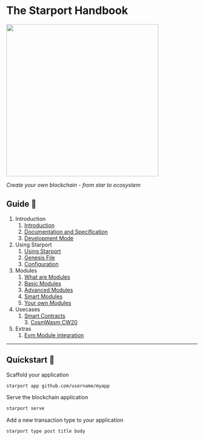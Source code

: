 # The Starport Handbook

<img src="../assets/banner.jpeg" width="400px"/>

*Create your own blockchain - from star to ecosystem*

## Guide 🔎

1. Introduction  
   1. [Introduction](01%20introduction/01%20starport_introduction/introduction.md)  
   2. [Documentation and Specification](01%20introduction/02_documentation_specification/02_documentation_specification.md)  
   3. [Development Mode](01%20introduction/03_development_mode/03_development_mode.md)  
2. Using Starport  
    1. [Using Starport](02%20using%20starport/01_using_starport/01_using_starport.md)  
    2. [Genesis File](02%20using%20starport/02_genesis_file/02_genesis_file.md)     
    3. [Configuration](02%20using%20starport/03_configuration/03_configuration.md)  
3. Modules  
    1. [What are Modules](03%20modules/01_what_are_modules/01_what_are_modules.md)  
    2. [Basic Modules](03%20modules/02_basic_modules/02_basic_modules.md)  
    3. [Advanced Modules](03%20modules/03_advanced_modules/03_advanced_modules.md)  
    4. [Smart Modules](03%20modules/04_smart_modules/04_smart_modules.md)  
    5. [Your own Modules](03%20modules/05_your_own_module/05_your_own_module.md)  
4. Usecases  
    1. [Smart Contracts](04%20use%20cases/01_smart_contracts/01_smart_contracts.md)  
         3. [CosmWasm CW20](04%20use%20cases/03_cw20/03_cw20.md)  
5. Extras  
    1. [Evm Module integration](05%20extras/05_01_cosmos_ethermint/05_01_cosmos_ethermint.md)


-------------------------

## Quickstart 🚀 

Scaffold your application

```bash
starport app github.com/username/myapp
```

Serve the blockchain application

```bash
starport serve
```

Add a new transaction type to your application

```bash
starport type post title body
```
